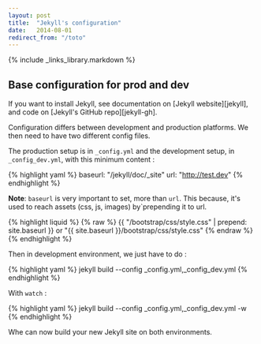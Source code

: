 ```yaml
---
layout: post
title:  "Jekyll's configuration"
date:   2014-08-01
redirect_from: "/toto"
---
```



{% include _links_library.markdown %}

## Base configuration for prod and dev

If you want to install Jekyll, see documentation
on [Jekyll website][jekyll], and code
on [Jekyll's GitHub repo][jekyll-gh].

Configuration differs between development and production platforms.
We then need to have two different config files.

The production setup is in `_config.yml` and the development setup, in `_config_dev.yml`, with this minimum content :

{% highlight yaml %}
baseurl: "/jekyll/doc/_site"
url: "http://test.dev"
{% endhighlight %}

**Note**: `baseurl` is very important to set, more than `url`.
This because, it's used to reach assets (css, js, images) by`prepending it to url.

{% highlight liquid %}
{% raw %}
{{ "/bootstrap/css/style.css" | prepend: site.baseurl }}
or
"{{ site.baseurl }}/bootstrap/css/style.css"
{% endraw %}
{% endhighlight %}

Then in development environment, we just have to do :

{% highlight yaml %}
jekyll build --config _config.yml,_config_dev.yml
{% endhighlight %}

With `watch` :

{% highlight yaml %}
jekyll build --config _config.yml,_config_dev.yml -w
{% endhighlight %}

Whe can now build your new Jekyll site on both environments.

